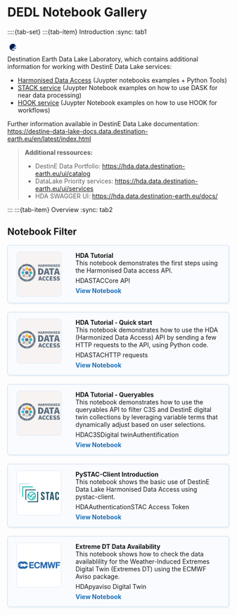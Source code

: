 # DEDL Notebook Gallery

::::{tab-set}
:::{tab-item} Introduction
:sync: tab1

<!--
```{card} Card title
:header: The _Header_
:footer: Footer
Card content

![EUMETSAT Logo](img/EUMETSAT-logo.png)
hallo
```
-->


<img style="float:left; width:5%" src="./img/EUMETSAT-icon.png"/>  
<br>

Destination Earth Data Lake Laboratory, which contains additional information for working with DestinE Data Lake services:
- [Harmonised Data Access](https://github.com/destination-earth/DestinE-DataLake-Lab/tree/main/HDA) (Juypter notebooks examples + Python Tools)
- [STACK service](https://github.com/destination-earth/DestinE-DataLake-Lab/tree/main/STACK) (Juypter Notebook examples on how to use DASK for near data processing)
- [HOOK service](https://github.com/destination-earth/DestinE-DataLake-Lab/tree/main/HOOK) (Juypter Notebook examples on how to use HOOK for workflows)


Further information available in DestinE Data Lake documentation: https://destine-data-lake-docs.data.destination-earth.eu/en/latest/index.html


>**Additional ressources:**
>- DestinE Data Portfolio: https://hda.data.destination-earth.eu/ui/catalog
>- DataLake Priority services: https://hda.data.destination-earth.eu/ui/services 
>- HDA SWAGGER UI: https://hda.data.destination-earth.eu/docs/

:::
:::{tab-item} Overview
:sync: tab2

## Notebook Filter

<div style="display: flex; flex-direction: column; gap: 20px; max-width: 800px;">

<!-- HDA Tutorial -->

<div class="notebook-card" data-tags="DataCube Digital Twin" style="display: flex; align-items: flex-start; border: 1px solid #cddff1; border-radius: 6px; padding: 14px 20px; background-color: #f9fbfe; box-shadow: 1px 1px 4px #dfeaf5;">
    <div style="width: 100px; height: 100px; flex-shrink: 0; display: flex; align-items: center; justify-content: center; background-color: #fff; border: 1px solid #e0eaf5; border-radius: 6px; overflow: hidden; margin-right: 32px;">
      <img src="img/hda.png" alt="Notebook Thumbnail" style="max-width: 100%; max-height: 100%; object-fit: contain;">
    </div>
    <div style="flex: 1;">
      <strong>HDA Tutorial</strong><br>
      This notebook demonstrates the first steps using the Harmonised Data access API.
      <div style="margin: 6px 0;">
         <span class="tag">HDA</span><span class="tag">STAC</span><span class="tag">Core API</span>
      </div>
      <a href="production/HDA/REST/HDA-REST-full-version.ipynb" style="text-decoration: none; color: #1d70b8; font-weight: bold;">View Notebook</a>
    </div>
  </div>


<!-- HDA Tutorial - quick start -->

<div class="notebook-card" data-tags="DataCube Digital Twin" style="display: flex; align-items: flex-start; border: 1px solid #cddff1; border-radius: 6px; padding: 14px 20px; background-color: #f9fbfe; box-shadow: 1px 1px 4px #dfeaf5;">
    <div style="width: 100px; height: 100px; flex-shrink: 0; display: flex; align-items: center; justify-content: center; background-color: #fff; border: 1px solid #e0eaf5; border-radius: 6px; overflow: hidden; margin-right: 32px;">
      <img src="img/hda.png" alt="Notebook Thumbnail" style="max-width: 100%; max-height: 100%; object-fit: contain;">
    </div>
    <div style="flex: 1;">
      <strong>HDA Tutorial - Quick start</strong><br>
      This notebook demonstrates how to use the HDA (Harmonized Data Access) API by sending a few HTTP requests to the API, using Python code.
      <div style="margin: 6px 0;">
         <span class="tag">HDA</span><span class="tag">STAC</span><span class="tag">HTTP requests</span>
      </div>
      <a href="production/HDA/REST/HDA-REST-quick-start.ipynb" style="text-decoration: none; color: #1d70b8; font-weight: bold;">View Notebook</a>
    </div>
  </div>


<!-- HDA Tutorial - Queryables -->

<div class="notebook-card" data-tags="DataCube Digital Twin" style="display: flex; align-items: flex-start; border: 1px solid #cddff1; border-radius: 6px; padding: 14px 20px; background-color: #f9fbfe; box-shadow: 1px 1px 4px #dfeaf5;">
    <div style="width: 100px; height: 100px; flex-shrink: 0; display: flex; align-items: center; justify-content: center; background-color: #fff; border: 1px solid #e0eaf5; border-radius: 6px; overflow: hidden; margin-right: 32px;">
      <img src="img/hda.png" alt="Notebook Thumbnail" style="max-width: 100%; max-height: 100%; object-fit: contain;">
    </div>
    <div style="flex: 1;">
      <strong>HDA Tutorial - Queryables</strong><br>
      This notebook demonstrates how to use the queryables API to filter C3S and DestinE digital twin collections by leveraging variable terms that dynamically adjust based on user selections.
      <div style="margin: 6px 0;">
         <span class="tag">HDA</span><span class="tag">C3S</span><span class="tag">Digital twin</span><span class="tag">Authentification</span>
      </div>
      <a href="production/HDA/REST/HDA-REST-Queryables.ipynb" style="text-decoration: none; color: #1d70b8; font-weight: bold;">View Notebook</a>
    </div>
  </div>



<!-- HDA PySTAC-Client Introduction -->
<div class="notebook-card" data-tags="DataCube Digital Twin" style="display: flex; align-items: flex-start; border: 1px solid #cddff1; border-radius: 6px; padding: 14px 20px; background-color: #f9fbfe; box-shadow: 1px 1px 4px #dfeaf5;">
    <div style="width: 100px; height: 100px; flex-shrink: 0; display: flex; align-items: center; justify-content: center; background-color: #fff; border: 1px solid #e0eaf5; border-radius: 6px; overflow: hidden; margin-right: 32px;">
      <img src="img/STAC-01.png" alt="Notebook Thumbnail" style="max-width: 100%; max-height: 100%; object-fit: contain;">
    </div>
    <div style="flex: 1;">
      <strong>PySTAC-Client Introduction</strong><br>
      This notebook shows the basic use of DestinE Data Lake Harmonised Data Access using pystac-client.
      <div style="margin: 6px 0;">
        <span class="tag">HDA</span><span class="tag">Authentication</span><span class="tag">STAC</span>
        <span class="tag">Access Token</span>
      </div>
      <a href="production/HDA/PySTAC/HDA-PyStac-Client.ipynb" style="text-decoration: none; color: #1d70b8; font-weight: bold;">View Notebook</a>
    </div>
  </div>

<!-- Extreme DT Data Availability -->
<div class="notebook-card" data-tags="DataCube Digital Twin" style="display: flex; align-items: flex-start; border: 1px solid #cddff1; border-radius: 6px; padding: 14px 20px; background-color: #f9fbfe; box-shadow: 1px 1px 4px #dfeaf5;">
    <div style="width: 100px; height: 100px; flex-shrink: 0; display: flex; align-items: center; justify-content: center; background-color: #fff; border: 1px solid #e0eaf5; border-radius: 6px; overflow: hidden; margin-right: 32px;">
      <img src="img/ECMWF.png" alt="Notebook Thumbnail" style="max-width: 100%; max-height: 100%; object-fit: contain;">
    </div>
    <div style="flex: 1;">
      <strong>Extreme DT Data Availability</strong><br>
      This notebook shows how to check the data availablility for the Weather-Induced Extremes Digital Twin (Extremes DT) using the ECMWF Aviso package.
      <div style="margin: 6px 0;">
        <span class="tag">HDA</span><span class="tag">pyaviso</span>
        <span class="tag">Digital Twin</span>
      </div>
      <a href="production/HDA/DestinE_Digital_Twins/ExtremeDT-dataAvailability.ipynb" style="text-decoration: none; color: #1d70b8; font-weight: bold;">View Notebook</a>
    </div>
  </div>

